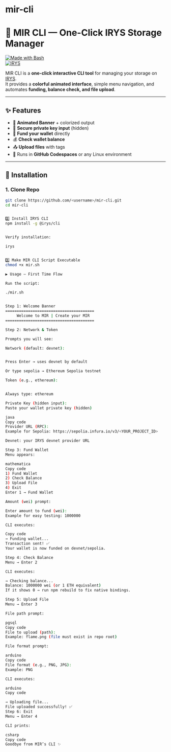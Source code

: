 # mir-cli
# 🚀 MIR CLI — One-Click IRYS Storage Manager  

[![Made with Bash](https://img.shields.io/badge/Made%20with-Bash-1f425f.svg)](https://www.gnu.org/software/bash/)  
[![IRYS](https://img.shields.io/badge/Powered%20by-IRYS-blue.svg)](https://docs.irys.xyz)  

MIR CLI is a **one-click interactive CLI tool** for managing your storage on [IRYS](https://irys.xyz).  
It provides a **colorful animated interface**, simple menu navigation, and automates **funding, balance check, and file upload**.

---

## ✨ Features
- 🎨 **Animated Banner** + colorized output  
- 🔑 **Secure private key input** (hidden)  
- 💸 **Fund your wallet** directly  
- 💰 **Check wallet balance**  
- 📤 **Upload files** with tags  
- 🚀 Runs in **GitHub Codespaces** or any Linux environment  

---

## 🔧 Installation

### 1. Clone Repo
```bash
git clone https://github.com/<username>/mir-cli.git
cd mir-cli


2️⃣ Install IRYS CLI
npm install -g @irys/cli


Verify installation:

irys 


3️⃣ Make MIR CLI Script Executable
chmod +x mir.sh

▶️ Usage — First Time Flow

Run the script:

./mir.sh


Step 1: Welcome Banner
=======================================
     Welcome to MIR | Create your MIR
=======================================

Step 2: Network & Token

Prompts you will see:

Network (default: devnet):


Press Enter → uses devnet by default

Or type sepolia → Ethereum Sepolia testnet

Token (e.g., ethereum):


Always type: ethereum

Private Key (hidden input):
Paste your wallet private key (hidden)

java
Copy code
Provider URL (RPC):
Example for Sepolia: https://sepolia.infura.io/v3/<YOUR_PROJECT_ID>

Devnet: your IRYS devnet provider URL

Step 3: Fund Wallet
Menu appears:

mathematica
Copy code
1) Fund Wallet
2) Check Balance
3) Upload File
4) Exit
Enter 1 → Fund Wallet

Amount (wei) prompt:

Enter amount to fund (wei):
Example for easy testing: 1000000

CLI executes:

Copy code
→ Funding wallet...
Transaction sent! ✅
Your wallet is now funded on devnet/sepolia.

Step 4: Check Balance
Menu → Enter 2

CLI executes:

→ Checking balance...
Balance: 1000000 wei (or 1 ETH equivalent)
If it shows 0 → run npm rebuild to fix native bindings.

Step 5: Upload File
Menu → Enter 3

File path prompt:

pgsql
Copy code
File to upload (path):
Example: flame.png (file must exist in repo root)

File format prompt:

arduino
Copy code
File format (e.g., PNG, JPG):
Example: PNG

CLI executes:

arduino
Copy code

→ Uploading file...
File uploaded successfully! ✅
Step 6: Exit
Menu → Enter 4

CLI prints:

csharp
Copy code
Goodbye from MIR’s CLI ✨



